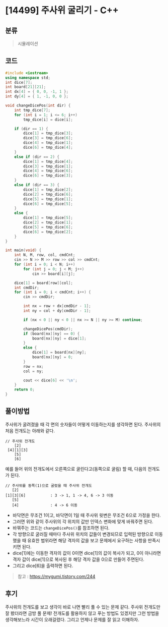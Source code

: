 # [14499] 주사위 굴리기 - C++

## 분류
> 시뮬레이션

## 코드
```c++
#include <iostream>
using namespace std;
int dice[7];
int board[21][21];
int dx[4] = { 0, 0, -1, 1 };
int dy[4] = { 1, -1, 0, 0 };

void changeDicePos(int dir) {
	int tmp_dice[7];
	for (int i = 1; i <= 6; i++)
		tmp_dice[i] = dice[i];

	if (dir == 1) {
		dice[1] = tmp_dice[3];
		dice[3] = tmp_dice[6];
		dice[4] = tmp_dice[1];
		dice[6] = tmp_dice[4];
	}
	else if (dir == 2) {
		dice[1] = tmp_dice[4];
		dice[3] = tmp_dice[1];
		dice[4] = tmp_dice[6];
		dice[6] = tmp_dice[3];
	}
	else if (dir == 3) {
		dice[1] = tmp_dice[2];
		dice[2] = tmp_dice[6];
		dice[5] = tmp_dice[1];
		dice[6] = tmp_dice[5];
	}
	else {
		dice[1] = tmp_dice[5];
		dice[2] = tmp_dice[1];
		dice[5] = tmp_dice[6];
		dice[6] = tmp_dice[2];
	}
}

int main(void) {
	int N, M, row, col, cmdCnt;
	cin >> N >> M >> row >> col >> cmdCnt;
	for (int i = 0; i < N; i++)
		for (int j = 0; j < M; j++)
			cin >> board[i][j];

	dice[1] = board[row][col];
	int cmdDir;
	for (int i = 0; i < cmdCnt; i++) {
		cin >> cmdDir;

		int nx = row + dx[cmdDir - 1];
		int ny = col + dy[cmdDir - 1];

		if (nx < 0 || ny < 0 || nx >= N || ny >= M) continue;

		changeDicePos(cmdDir);
		if (board[nx][ny] == 0) {
			board[nx][ny] = dice[1];
		}
		else {
			dice[1] = board[nx][ny];
			board[nx][ny] = 0;
		}
		row = nx;
		col = ny;

		cout << dice[6] << '\n';
	}
	return 0;
}
```

## 풀이방법
주사위가 굴려졌을 때 각 면의 숫자들이 어떻게 이동하는지를 생각하면 된다.
주사위의 처음 전개도는 아래와 같다.
```
// 주사위 전개도
    [2]              
 [4][1][3]           
    [5]              
    [6]          
```
예를 들어 위의 전개도에서 오른쪽으로 굴린다고(동쪽으로 굴림) 할 때, 다음의 전개도가 된다.
```
// 주사위를 동쪽(1)으로 굴렸을 때 주사위 전개도
   [2]
[1][3][6]           : 3 -> 1, 1 -> 4, 6 -> 3 이동
   [5]
   [4]              : 4 -> 6 이동
```
- 바닥면은 무조건 1이고, 바닥면이 1일 때 주사위 윗변은 무조건 6으로 가정을 한다.
- 그러면 위와 같이 주사위의 각 위치의 값만 인덱스 변화에 맞게 바꿔주면 된다.
- 바꿔주는 코드는 `changeDicePos()`를 참조하면 된다.
- 각 방향으로 굴러질 때마다 주사위 위치의 값들이 변경되므로 입력된 방향으로 이동했을 때 유효한 범위라면 해당 격자의 값을 보고 문제에서 요구하는 사항을 만족시키면 된다.
- dice[1]에는 이동한 격자의 값이 0이면 dice[1]의 값이 복사가 되고, 0이 아니라면 격자 값이 dice[1]으로 복사된 후 해당 격자 값을 0으로 만들어 주면된다. 
- 그리고 dice[6]을 출력하면 된다.

> 참고 : https://mygumi.tistory.com/244

## 후기
주사위의 전개도를 보고 생각이 바로 나면 빨리 풀 수 있는 문제 같다. 주사위 전개도만 잘 봤더라면 금방 풀 문제!
전개도를 활용하지 않고 푸는 방법도 있겠지만 그런 방법을 생각해보느라 시간이 오래걸렸다.
그리고 언제나 문제를 잘 읽고 이해하자.